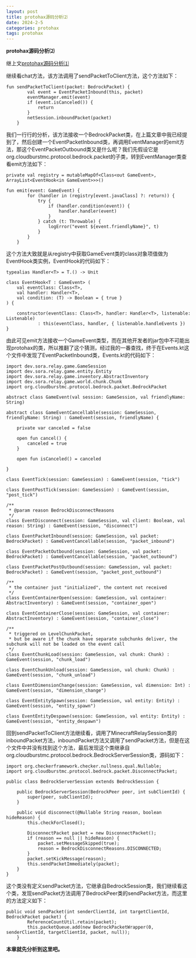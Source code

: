 ```yaml
---
layout: post
title: protohax源码分析⑵
date: 2024-2-5
categories: protohax
tags: protohax
---
```


**protohax源码分析⑵**

继上文[protohax源码分析⑴](https://csjdyr001.github.io/2024/02/04/protohax-code1.html)

继续看chat方法，该方法调用了sendPacketToClient方法，这个方法如下：
```
fun sendPacketToClient(packet: BedrockPacket) {
        val event = EventPacketInbound(this, packet)
        eventManager.emit(event)
        if (event.isCanceled()) {
            return
        }
        netSession.inboundPacket(packet)
    }
```
我们一行行的分析，该方法接收一个BedrockPacket类，在上篇文章中我已经提到了，然后创建一个EventPacketInbound类，再调用EventManager的emit方法，那这个EventPacketOutbound类又是什么呢？我们先假设它是org.cloudburstmc.protocol.bedrock.packet的子类，转到EventManager类查看emit方法如下：
```
private val registry = mutableMapOf<Class<out GameEvent>, ArrayList<EventHook<in GameEvent>>>()

fun emit(event: GameEvent) {
        for (handler in (registry[event.javaClass] ?: return)) {
            try {
				if (handler.condition(event)) {
					handler.handler(event)
				}
            } catch (t: Throwable) {
                logError("event ${event.friendlyName}", t)
            }
        }
    }
```
这个方法大致就是从registry中获取GameEvent类的class对象项值做为EventHook类实例，EventHook的代码如下：
```
typealias Handler<T> = T.() -> Unit

class EventHook<T : GameEvent> (
    val eventClass: Class<T>,
    val handler: Handler<T>,
    val condition: (T) -> Boolean = { true }
) {

    constructor(eventClass: Class<T>, handler: Handler<T>, listenable: Listenable)
            : this(eventClass, handler, { listenable.handleEvents })
}
```

由此可见emit方法接收一个GameEvent类型，而在其他开发者的jar包中不可能出现protohax的类，所以推翻了这个猜测，经过我的一番查找，终于在Events.kt这个文件中发现了EventPacketInbound类，Events.kt的代码如下：
```
import dev.sora.relay.game.GameSession
import dev.sora.relay.game.entity.Entity
import dev.sora.relay.game.inventory.AbstractInventory
import dev.sora.relay.game.world.chunk.Chunk
import org.cloudburstmc.protocol.bedrock.packet.BedrockPacket

abstract class GameEvent(val session: GameSession, val friendlyName: String)

abstract class GameEventCancellable(session: GameSession, friendlyName: String) : GameEvent(session, friendlyName) {

    private var canceled = false

    open fun cancel() {
        canceled = true
    }

    open fun isCanceled() = canceled

}

class EventTick(session: GameSession) : GameEvent(session, "tick")

class EventPostTick(session: GameSession) : GameEvent(session, "post_tick")

/**
 * @param reason BedrockDisconnectReasons
 */
class EventDisconnect(session: GameSession, val client: Boolean, val reason: String) : GameEvent(session, "disconnect")

class EventPacketInbound(session: GameSession, val packet: BedrockPacket) : GameEventCancellable(session, "packet_inbound")

class EventPacketOutbound(session: GameSession, val packet: BedrockPacket) : GameEventCancellable(session, "packet_outbound")

class EventPacketPostOutbound(session: GameSession, val packet: BedrockPacket) : GameEvent(session, "packet_post_outbound")

/**
 * the container just "initialized", the content not received
 */
class EventContainerOpen(session: GameSession, val container: AbstractInventory) : GameEvent(session, "container_open")

class EventContainerClose(session: GameSession, val container: AbstractInventory) : GameEvent(session, "container_close")

/**
 * triggered on LevelChunkPacket,
 * but be aware if the chunk have separate subchunks deliver, the subchunk will not be loaded on the event call
 */
class EventChunkLoad(session: GameSession, val chunk: Chunk) : GameEvent(session, "chunk_load")

class EventChunkUnload(session: GameSession, val chunk: Chunk) : GameEvent(session, "chunk_unload")

class EventDimensionChange(session: GameSession, val dimension: Int) : GameEvent(session, "dimension_change")

class EventEntitySpawn(session: GameSession, val entity: Entity) : GameEvent(session, "entity_spawn")

class EventEntityDespawn(session: GameSession, val entity: Entity) : GameEvent(session, "entity_despawn")
```
回到sendPacketToClient方法继续看，调用了MinecraftRelaySession类的inboundPacket方法，inboundPacket方法又调用了sendPacket方法，但是在这个文件中并没有找到这个方法，最后发现这个类继承自org.cloudburstmc.protocol.bedrock.BedrockServerSession类，源码如下：
```
import org.checkerframework.checker.nullness.qual.Nullable;
import org.cloudburstmc.protocol.bedrock.packet.DisconnectPacket;

public class BedrockServerSession extends BedrockSession {

    public BedrockServerSession(BedrockPeer peer, int subClientId) {
        super(peer, subClientId);
    }

    public void disconnect(@Nullable String reason, boolean hideReason) {
        this.checkForClosed();

        DisconnectPacket packet = new DisconnectPacket();
        if (reason == null || hideReason) {
            packet.setMessageSkipped(true);
            reason = BedrockDisconnectReasons.DISCONNECTED;
        }
        packet.setKickMessage(reason);
        this.sendPacketImmediately(packet);
    }
}
```
这个类没有定义sendPacket方法，它继承自BedrockSession类，我们继续看这个类，发现sendPacket方法调用了BedrockPeer类的sendPacket方法，而这里的方法定义如下：
```
public void sendPacket(int senderClientId, int targetClientId, BedrockPacket packet) {
        ReferenceCountUtil.retain(packet);
        this.packetQueue.add(new BedrockPacketWrapper(0, senderClientId, targetClientId, packet, null));
    }
```

**本章就先分析到这里吧。**